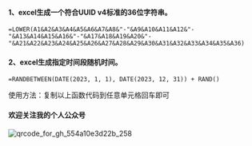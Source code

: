 ####  1、excel生成一个符合UUID v4标准的36位字符串。
`=LOWER(A1&A2&A3&A4&A5&A6&A7&A8&"-"&A9&A10&A11&A12&"-"&A13&A14&A15&A16&"-"&A17&A18&A19&A20&"-"&A21&A22&A23&A24&A25&A26&A27&A28&A29&A30&A31&A32&A33&A34&A35&A36)`

####  2、excel生成指定时间段随机时间。
`=RANDBETWEEN(DATE(2023, 1, 1), DATE(2023, 12, 31)) + RAND()`

使用方法：复制以上函数代码到任意单元格回车即可

#### 欢迎关注我的个人公众号
![qrcode_for_gh_554a10e3d22b_258](http://hdingedu.com/github/wx.jpg)